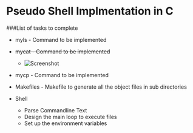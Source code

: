 # Pseudo Shell Implmentation in C


###List of tasks to complete
* myls - Command to be implemented
* ~~mycat - Command to be implemented~~
    * ![Screenshot](https://github.com/sangm/sangsch/blob/master/img/mycat.png)

* mycp - Command to be implemented
* Makefiles - Makefile to generate all the object files in sub directories
* Shell
    * Parse Commandline Text
    * Design the main loop to execute files
    * Set up the environment variables
